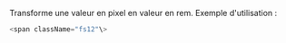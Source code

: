 Transforme une valeur en pixel en valeur en rem. Exemple d'utilisation : 

```js
<span className="fs12"\>
```
